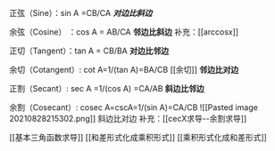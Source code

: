 正弦（Sine）：sin A =CB/CA
***对边比斜边***

余弦（Cosine） ：cos A = AB/CA
**邻边比斜边**
补充：[[arccosx]]

正切（Tangent）：tan A = CB/BA
**对边比邻边**

余切（Cotangent）: cot A=1/(tan A)=BA/CB
[[余切]]
**邻边比对边**

正割（Secant）: sec A
=1/(cos A)
=CA/AB
**斜边比邻边**


余割（Cosecant）: cosec A=cscA=1/(sin A)=CA/CB
![[Pasted image 20210828215302.png]]
斜边比对边
补充：[[cecX求导--余割求导]]

[[基本三角函数求导]]
[[和差形式化成乘积形式]]
[[乘积形式化成和差形式]]